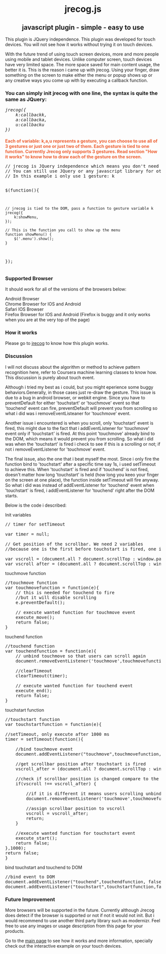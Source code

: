 <h1 align="center">jrecog.js</h1>
<h2 align="center">javascript plugin - simple - easy to use</h2>
This plugin is JQuery independence. This plugin was developed for touch devices. You will not see how it works without trying it on touch devices.

With the future trend of using touch screen devices, more and more people using mobile and tablet devices. Unlike computer screen, touch devices have very limited space. The more space saved for main content usage, the better it is. This is the reason i came up with jrecog. Using your finger, draw something on the screen to make either the menu or popup shows up or any creative ways you come up with by executing a callback function. 
<h3>You can simply init jrecog with one line, the syntax is quite the same as JQuery:</h3>
<pre><i>jrecog({
	k:callbackk,
	a:callbacka,
	u:callbacku
})</i></pre>
<h3 style="font-size:14px;color:#ED5E2F">
Each of variable: k,a,u represents a gesture, you can choose to use all of 3 gestures
or just one or just two of them. Each gesture is tied to one function. Currently Jrecog only supports 3 gestures.
Read section "How it works" to know how to draw each of the gesture on the screen.
</h3>
<pre>
// jrecog is JQuery independence which means you don't need JQuery to run it.
// You can still use JQuery or any javascript library for other usuage.
// In this example i only use 1 gesture: k

$(function(){

	// jrecog is tied to the DOM, pass a function to gesture variable k
	jrecog({
		k:showMenu,
	});
	
	// This is the function you call to show up the menu
	function showMenu() {   
		$('.menu').show();
	}
});</pre>

<h3>Supported Browser</h3>
It should work for all of the versions of the browsers below:

Android Browser   
Chrome Browser for IOS and Android 	
Safari IOS Browser 	
Firefox Browser for IOS and Android (Firefox is buggy and it only works when you are at the very top of the page)

<h3>How it works</h3>

Please go to <a href="http://jrecog.co.nf/">jrecog</a> to know how this plugin works.

<h3>Discussion</h3>

I will not discuss about the algorithm or method to achieve pattern recognition here, refer to Coursera machine learning classes to know how. This discussion is purely about touch event.

Although i tried my best as i could, but you might eperience some buggy behaviors.Generally, in those cases just re-draw the gesture. This issue is due to a bug in android browser, or webkit engine. Since you have to preventDefault for either 'touchstart' or 'touchmove' event so that 'touchend' event can fire, preventDefault will prevent you from scrolling so what i did was i removeEventListeaner for 'touchmove' event.

Another issue i encountered is when you scroll, only 'touchstart' event is fired, this might due to the fact that i addEventListener for 'touchmove' event only if 'touchstart' is fired. At this point 'touchmove' already bind to the DOM, which means it would prevent you from scrolling. So what i did was when the 'touchstart' is fired i check to see if this is a scrolling or not; if not i removeEventListener for 'touchmove' event.

The final issue, also the one that i beat myself the most. Since i only fire the function bind to 'touchstart' after a specific time say 1s, i used setTimeout to achieve this. When 'touchstart' is fired and if 'touchend' is not fired, doesn't matter how long 'touchstart' is held (how long you keeo your finger on the screen at one place), the function inside setTimeout will fire anyway. So what i did was instead of addEventListener for 'touchend' event when 'touchstart' is fired, i addEventListener for 'touchend' right after the DOM starts.

Below is the code i described:

Init variables

<pre>// timer for setTimeout

var timer = null;	

// Get position of the scrollbar. We need 2 variables 
//because one is the first before touchstart is fired, one is after.

var vscroll = (document.all ? document.scrollTop : window.pageYOffset);
var vscroll_after = (document.all ? document.scrollTop : window.pageYOffset);</pre>

touchmove function

		
<pre>//touchmove function
var touchmovefunction = function(e){
	// this is needed for touchend to fire 
	//but it will disable scrolling	
	e.preventDefault();	
	
	// execute wanted function for touchmove event	
	execute_move();
	return false;
}</pre>

touchend function

<pre>//touchend function
var touchendfunction = function(e){
	// unbind touchmove so that users can scroll again	
	document.removeEventListener('touchmove',touchmovefunction,false);
	
	//clearTimeout	
	clearTimeout(timer);
	
	// execute wanted function for touchend event	
	execute_end();
	return false;
}</pre>

touchstart function

		
<pre>//touchstart function
var touchstartfunction = function(e){

//setTimeout, only execute after 1000 ms
timer = setTimeout(function(){

	//bind touchmove event	
	document.addEventListener("touchmove",touchmovefunction, false);
	
	//get scrollbar position after touchstart is fired
	vscroll_after = (document.all ? document.scrollTop : window.pageYOffset);
	
	//check if scrollbar position is changed compare to the first time
	if(vscroll !== vscroll_after) {
		
		//if it is different it means users scrolling unbind touchmove event
		document.removeEventListener('touchmove',touchmovefunction,false);
		
		//assign scrollbar position to vscroll
		vscroll = vscroll_after;
		return;
	}
	
	//execute wanted function for touchstart event
	execute_start();
	return false;
},1000);
return false;		
}</pre>

bind touchstart and touchend to DOM

	
<pre>//bind event to DOM
document.addEventListener("touchend",touchendfunction, false);	
document.addEventListener("touchstart",touchstartfunction,false);</pre>

<h3>Future Improvement</h3>

More browsers will be supported in the future. Currently although Jrecog does detect if the browser is supported or not if not it would not init. But i would recommend to use another third party library such as modernizr. Feel free to use any images or usage description from this page for your products.

Go to the <a href="http://jrecog.co.nf/">main page</a> to see how it works and more information, specially check out the interactive example on your touch devices.
